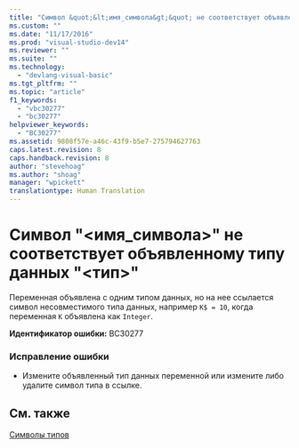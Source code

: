 ```yaml
---
title: "Символ &quot;&lt;имя_символа&gt;&quot; не соответствует объявленному типу данных &quot;&lt;тип&gt;&quot; | Microsoft Docs"
ms.custom: ""
ms.date: "11/17/2016"
ms.prod: "visual-studio-dev14"
ms.reviewer: ""
ms.suite: ""
ms.technology: 
  - "devlang-visual-basic"
ms.tgt_pltfrm: ""
ms.topic: "article"
f1_keywords: 
  - "vbc30277"
  - "bc30277"
helpviewer_keywords: 
  - "BC30277"
ms.assetid: 9808f57e-a46c-43f9-b5e7-275794627763
caps.latest.revision: 8
caps.handback.revision: 8
author: "stevehoag"
ms.author: "shoag"
manager: "wpickett"
translationtype: Human Translation
---
```

# Символ &quot;&lt;имя_символа&gt;&quot; не соответствует объявленному типу данных &quot;&lt;тип&gt;&quot;
Переменная объявлена с одним типом данных, но на нее ссылается символ несовместимого типа данных, например `K$ = 10`, когда переменная `K` объявлена как `Integer`.  
  
 **Идентификатор ошибки:** BC30277  
  
### Исправление ошибки  
  
-   Измените объявленный тип данных переменной или измените либо удалите символ типа в ссылке.  
  
## См. также  
 [Символы типов](../../visual-basic/programming-guide/language-features/data-types/type-characters.md)